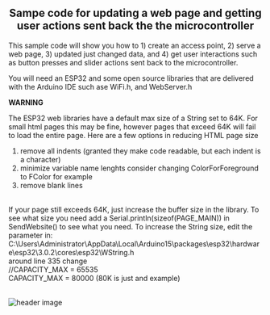 
<b><h2><center>Sampe code for updating a web page and getting user actions sent back the the microcontroller</center></h1></b>

This sample code will show you how to 1) create an access point, 2) serve a web page, 3) updated just changed data, and 4) get user interactions such as button presses and slider actions sent back to the microcontroller.

You will need an ESP32 and some open source libraries that are delivered with the Arduino IDE such ase WiFi.h, and WebServer.h

<b>WARNING</b>

The ESP32 web libraries have a default max size of a String set to 64K. For small html pages this may be fine, however pages that exceed 64K will fail to load the entire page. Here are a few options in reducing HTML page size
1. remove all indents (granted they make code readable, but each indent is a character)
2. minimize variable name lenghts consider changing ColorForForeground to FColor for example
3. remove blank lines

<br>
If your page still exceeds 64K, just increase the buffer size in the library. To see what size you need add a Serial.println(sizeof(PAGE_MAIN)) in SendWebsite() to see what you need. To increase the String size, edit the parameter in:
<br>
C:\Users\Administrator\AppData\Local\Arduino15\packages\esp32\hardware\esp32\3.0.2\cores\esp32\WString.h
<br>
around line 335 change
<br>
//CAPACITY_MAX = 65535
<br>
CAPACITY_MAX = 80000 (80K is just and example)



<br>
<br>

![header image](https://raw.github.com/KrisKasprzak/ESP32_WebPage/master/screen.jpg)
